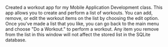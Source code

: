 Created a workout app for my Mobile Application Development class. This app allows you to create and perform a list of workouts. You can add, remove, or edit the workout items on the list by choosing the edit option. Once you've made a list that you like, you can go back to the main menu and choose "Do a Workout." to perform a workout. Any item you remove from the list in this window will not affect the stored list in the SQLite database.
